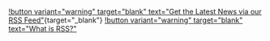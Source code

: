 [!button variant="warning" target="blank" text="Get the Latest News via our RSS Feed"](https://fcp.cafe/rss.xml){target="_blank"} [!button variant="warning" target="blank" text="What is RSS?"](https://fcp.cafe/rss/)